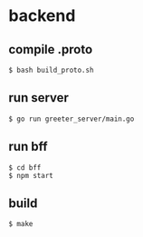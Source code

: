 backend
=====

## compile .proto

```
$ bash build_proto.sh
```

## run server

```
$ go run greeter_server/main.go
```

## run bff

```
$ cd bff
$ npm start
```

## build

```
$ make
```
